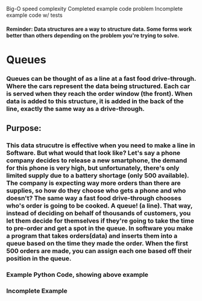 Big-O speed complexity
Completed example code problem
Incomplete example code w/ tests

#### Reminder: Data structures are a way to structure data. Some forms work better than others depending on the problem you're trying to solve.


# Queues

### Queues can be thought of as a line at a fast food drive-through. Where the cars represent the data being structured. Each car is served when they reach the order window (the front). When data is added to this structure, it is added in the back of the line, exactly the same way as a drive-through.

## Purpose:
### This data strucutre is effective when you need to make a line in Software. But what would that look like? Let's say a phone company decides to release a new smartphone, the demand for this phone is very high, but unfortunately, there's only limited supply due to a battery shortage (only 500 available). The company is expecting way more orders than there are supplies, so how do they choose who gets a phone and who doesn't? The same way a fast food drive-through chooses who's order is going to be cooked. A queue! (a line). That way, instead of deciding on behalf of thousands of customers, you let them decide for themselves if they're going to take the time to pre-order and get a spot in the queue. In software you make a program that takes orders(data) and inserts them into a queue based on the time they made the order. When the first 500 orders are made, you can assign each one based off their position in the queue.

### Example Python Code, showing above example


### Incomplete Example
